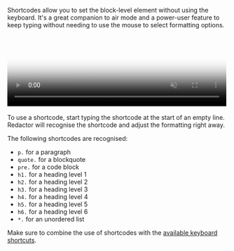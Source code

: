 Shortcodes allow you to set the block-level element without using the keyboard. It's a great companion to air mode and a power-user feature to keep typing without needing to use the mouse to select formatting options.

<video width="500" height="163" autoplay="autoplay" muted loop playsinline poster="images/shortcodes-poster.jpg" src="images/shortcodes.mp4" type="video/mp4">
<img src="images/shortcodes.gif" alt="Shortcodes in action">
</video>

To use a shortcode, start typing the shortcode at the start of an empty line. Redactor will recognise the shortcode and adjust the formatting right away.

The following shortcodes are recognised:

- `p.` for a paragraph
- `quote.` for a blockquote
- `pre.` for a code block
- `h1.` for a heading level 1
- `h2.` for a heading level 2
- `h3.` for a heading level 3
- `h4.` for a heading level 4
- `h5.` for a heading level 5
- `h6.` for a heading level 6
- `*.` for an unordered list

Make sure to combine the use of shortcodes with the [available keyboard shortcuts](Shortcuts). 
